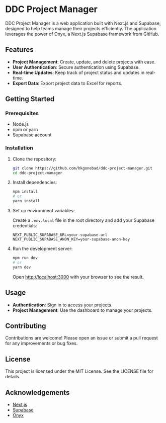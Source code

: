 # DDC Project Manager

DDC Project Manager is a web application built with Next.js and Supabase, designed to help teams manage their projects efficiently. The application leverages the power of Onyx, a Next.js Supabase framework from GitHub.

## Features

- **Project Management**: Create, update, and delete projects with ease.
- **User Authentication**: Secure authentication using Supabase.
- **Real-time Updates**: Keep track of project status and updates in real-time.
- **Export Data**: Export project data to Excel for reports.

## Getting Started

### Prerequisites

- Node.js
- npm or yarn
- Supabase account

### Installation

1. Clone the repository:

   ```sh
   git clone https://github.com/hkgonebad/ddc-project-manager.git
   cd ddc-project-manager
   ```

2. Install dependencies:

   ```sh
   npm install
   # or
   yarn install
   ```

3. Set up environment variables:

   Create a `.env.local` file in the root directory and add your Supabase credentials:

   ```env
   NEXT_PUBLIC_SUPABASE_URL=your-supabase-url
   NEXT_PUBLIC_SUPABASE_ANON_KEY=your-supabase-anon-key
   ```

4. Run the development server:

   ```sh
   npm run dev
   # or
   yarn dev
   ```

   Open [http://localhost:3000](http://localhost:3000) with your browser to see the result.

## Usage

- **Authentication**: Sign in to access your projects.
- **Project Management**: Use the dashboard to manage your projects.

## Contributing

Contributions are welcome! Please open an issue or submit a pull request for any improvements or bug fixes.

## License

This project is licensed under the MIT License. See the LICENSE file for details.

## Acknowledgements

- [Next.js](https://nextjs.org/)
- [Supabase](https://supabase.com/)
- [Onyx](https://github.com/rmourey26/onyx)
